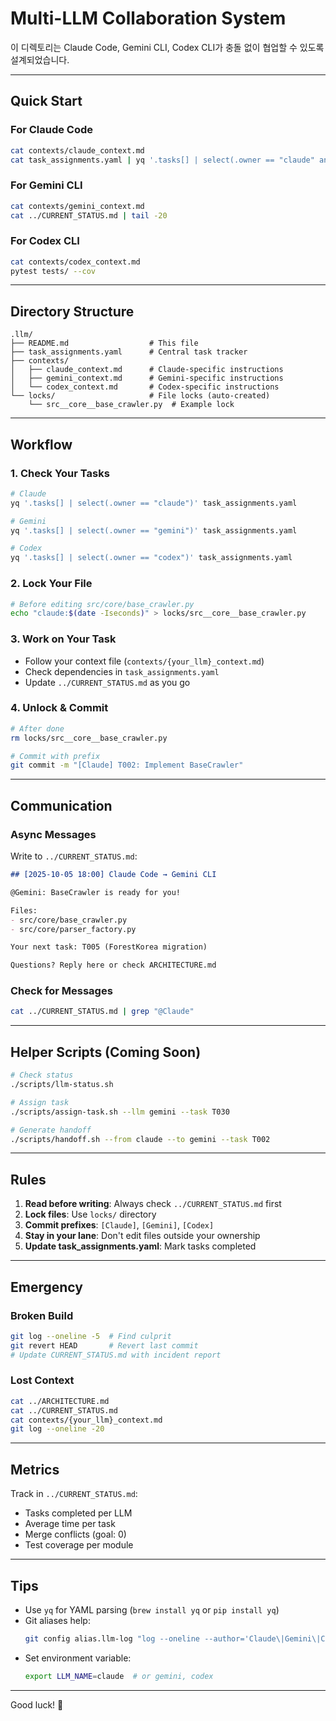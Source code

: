 # Multi-LLM Collaboration System

이 디렉토리는 Claude Code, Gemini CLI, Codex CLI가 충돌 없이 협업할 수 있도록 설계되었습니다.

---

## Quick Start

### For Claude Code
```bash
cat contexts/claude_context.md
cat task_assignments.yaml | yq '.tasks[] | select(.owner == "claude" and .status == "pending")'
```

### For Gemini CLI
```bash
cat contexts/gemini_context.md
cat ../CURRENT_STATUS.md | tail -20
```

### For Codex CLI
```bash
cat contexts/codex_context.md
pytest tests/ --cov
```

---

## Directory Structure

```
.llm/
├── README.md                  # This file
├── task_assignments.yaml      # Central task tracker
├── contexts/
│   ├── claude_context.md      # Claude-specific instructions
│   ├── gemini_context.md      # Gemini-specific instructions
│   └── codex_context.md       # Codex-specific instructions
└── locks/                     # File locks (auto-created)
    └── src__core__base_crawler.py  # Example lock
```

---

## Workflow

### 1. Check Your Tasks
```bash
# Claude
yq '.tasks[] | select(.owner == "claude")' task_assignments.yaml

# Gemini
yq '.tasks[] | select(.owner == "gemini")' task_assignments.yaml

# Codex
yq '.tasks[] | select(.owner == "codex")' task_assignments.yaml
```

### 2. Lock Your File
```bash
# Before editing src/core/base_crawler.py
echo "claude:$(date -Iseconds)" > locks/src__core__base_crawler.py
```

### 3. Work on Your Task
- Follow your context file (`contexts/{your_llm}_context.md`)
- Check dependencies in `task_assignments.yaml`
- Update `../CURRENT_STATUS.md` as you go

### 4. Unlock & Commit
```bash
# After done
rm locks/src__core__base_crawler.py

# Commit with prefix
git commit -m "[Claude] T002: Implement BaseCrawler"
```

---

## Communication

### Async Messages
Write to `../CURRENT_STATUS.md`:

```markdown
## [2025-10-05 18:00] Claude Code → Gemini CLI

@Gemini: BaseCrawler is ready for you!

Files:
- src/core/base_crawler.py
- src/core/parser_factory.py

Your next task: T005 (ForestKorea migration)

Questions? Reply here or check ARCHITECTURE.md
```

### Check for Messages
```bash
cat ../CURRENT_STATUS.md | grep "@Claude"
```

---

## Helper Scripts (Coming Soon)

```bash
# Check status
./scripts/llm-status.sh

# Assign task
./scripts/assign-task.sh --llm gemini --task T030

# Generate handoff
./scripts/handoff.sh --from claude --to gemini --task T002
```

---

## Rules

1. **Read before writing**: Always check `../CURRENT_STATUS.md` first
2. **Lock files**: Use `locks/` directory
3. **Commit prefixes**: `[Claude]`, `[Gemini]`, `[Codex]`
4. **Stay in your lane**: Don't edit files outside your ownership
5. **Update task_assignments.yaml**: Mark tasks completed

---

## Emergency

### Broken Build
```bash
git log --oneline -5  # Find culprit
git revert HEAD       # Revert last commit
# Update CURRENT_STATUS.md with incident report
```

### Lost Context
```bash
cat ../ARCHITECTURE.md
cat ../CURRENT_STATUS.md
cat contexts/{your_llm}_context.md
git log --oneline -20
```

---

## Metrics

Track in `../CURRENT_STATUS.md`:
- Tasks completed per LLM
- Average time per task
- Merge conflicts (goal: 0)
- Test coverage per module

---

## Tips

- Use `yq` for YAML parsing (`brew install yq` or `pip install yq`)
- Git aliases help:
  ```bash
  git config alias.llm-log "log --oneline --author='Claude\|Gemini\|Codex'"
  ```
- Set environment variable:
  ```bash
  export LLM_NAME=claude  # or gemini, codex
  ```

---

Good luck! 🚀
